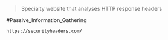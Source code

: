 > Specialty website that analyses HTTP response headers


#Passive_Information_Gathering 

```
https://securityheaders.com/
```